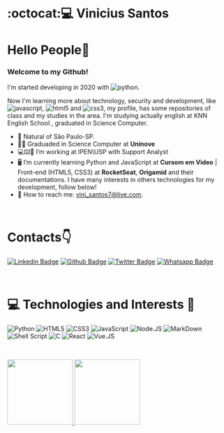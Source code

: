 # :octocat::computer: Vinicius Santos

# Hello People👋
### Welcome to my Github!


I'm started developing in 2020 with ![python](https://img.shields.io/badge/Python-14354C?style=for-the-badge&logo=python&logoColor=white).

Now I'm learning more about technology, security and development, like ![javascript](https://img.shields.io/badge/JavaScript-F7DF1E?style=for-the-badge&logo=javascript&logoColor=black), ![html5](https://img.shields.io/badge/HTML5-E34F26?style=for-the-badge&logo=html5&logoColor=white) and ![css3](https://img.shields.io/badge/CSS3-1572B6?style=for-the-badge&logo=css3&logoColor=white), 
my profile, has some repositories of class and my studies in the area.
I'm studying actually english at KNN English School , graduated in Science Computer.

- :round_pushpin:	Natural of São Paulo-SP.
- :man_student: Graduaded in Science Computer at **Uninove**
- :computer::keyboard::office: I’m working at IPEN\USP with Support Analyst
- :desktop_computer: I’m currently learning Python and JavaScript at **Cursom em Video** | Front-end (HTML5, CSS3) at **RocketSeat**, **Origamid** and their documentations. I have many interests in others technologies for my development, follow below!
- :e-mail: How to reach me: vini_santos7@live.com.

<p>&nbsp;&nbsp;</p>

# Contacts:point_down:	

[![Linkedin Badge](https://img.shields.io/badge/LinkedIn-0077B5?style=for-the-badge&logo=linkedin&logoColor=white&link=https://www.linkedin.com/in/vinicius-santos-12249198/)](https://www.linkedin.com/in/vinicius-santos-12249198/)
[![Github Badge](https://img.shields.io/badge/GitHub-100000?style=for-the-badge&logo=github&logoColor=white&link=https://github.com/vinisantos7)](https://github.com/vinisantos7)
[![Twitter Badge](https://img.shields.io/badge/Twitter-1DA1F2?style=for-the-badge&logo=twitter&logoColor=white&link=https://twitter.com/SantosVini7)](https://twitter.com/SantosVini7)
[![Whatsapp Badge](https://img.shields.io/badge/WhatsApp-25D366?style=for-the-badge&logo=whatsapp&logoColor=white&link=https://api.whatsapp.com/send?phone=5511956092628&text=Olá!%20Vinicius)](https://api.whatsapp.com/send?phone=5511956092628&text=Olá!%20Vinicius)

<p>&nbsp;&nbsp;</p>

# :computer: Technologies and Interests :brain:

![Python](https://img.shields.io/badge/Python-3776AB?style=for-the-badge&logo=python&logoColor=white)
![HTML5](https://img.shields.io/badge/HTML5-E34F26?style=for-the-badge&logo=html5&logoColor=white)
![CSS3](https://img.shields.io/badge/CSS3-1572B6?style=for-the-badge&logo=css3&logoColor=white)
![JavaScript](https://img.shields.io/badge/JavaScript-323330?style=for-the-badge&logo=javascript&logoColor=F7DF1E)
![Node.JS](https://img.shields.io/badge/Node.js-43853D?style=for-the-badge&logo=node.js&logoColor=white)
![MarkDown](https://img.shields.io/badge/Markdown-000000?style=for-the-badge&logo=markdown&logoColor=white)
![Shell Script](https://img.shields.io/badge/Shell_Script-121011?style=for-the-badge&logo=gnu-bash&logoColor=white)
![C](https://img.shields.io/badge/C-00599C?style=for-the-badge&logo=c&logoColor=white)
![React](https://img.shields.io/badge/React-20232A?style=for-the-badge&logo=react&logoColor=61DAFB)
![Vue.JS](https://img.shields.io/badge/Vue.js-35495E?style=for-the-badge&logo=vue.js&logoColor=4FC08D)

<p>&nbsp;&nbsp;</p>

<a href="https://github.com/santosvini">
  <img height="150em" src="https://github-readme-stats.vercel.app/api?username=santosvini&show_icons=true&theme=highcontrast" />
  <img height="150em" src="https://github-readme-stats-eight-theta.vercel.app/api/top-langs/?username=santosvini&theme=highcontrast&layout=compact&exclude_lang=java+r%22" />
</a>
</p>

  
